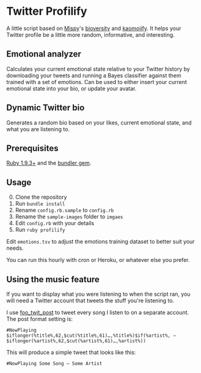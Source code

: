 # Twitter Profilify
A little script based on [Mispy][mispy_github]'s [bioversity][bioversity] and [kaomojify][kaomojify]. It helps your Twitter profile be a little more random, informative, and interesting.

## Emotional analyzer
Calculates your current emotional state relative to your Twitter history by downloading your tweets and running a Bayes classifier against them trained with a set of emotions. Can be used to either insert your current emotional state into your bio, or update your avatar.

## Dynamic Twitter bio
Generates a random bio based on your likes, current emotional state, and what you are listening to.

## Prerequisites
[Ruby 1.9.3+][ruby] and the [bundler gem][bundler].

## Usage
0. Clone the repository
0. Run `bundle install`
0. Rename `config.rb.sample` to `config.rb`
0. Rename the `sample-images` folder to `imgaes`
0. Edit `config.rb` with your details
0. Run `ruby profilify`

Edit `emotions.tsv` to adjust the emotions training dataset to better suit your needs.

You can run this hourly with cron or Heroku, or whatever else you prefer.

## Using the music feature
If you want to display what you were listening to when the script ran, you will need a Twitter account that tweets the stuff you're listening to.

I use [foo_twit_post][foo_twit_post] to tweet every song I listen to on a separate account. The post format setting is:

    #NowPlaying $iflonger(%title%,62,$cut(%title%,61)…,%title%)$if(%artist%, – $iflonger(%artist%,62,$cut(%artist%,61)…,%artist%))

This will produce a simple tweet that looks like this:

    #NowPlaying Some Song – Some Artist

[ruby]: https://www.ruby-lang.org
[bundler]: http://bundler.io
[bioversity]: https://github.com/mispy/bioversity
[kaomojify]: https://github.com/mispy/kaomojify
[mispy_github]: https://github.com/mispy
[foo_twit_post]: http://kitahei.cocolog-nifty.com/youyou/2007/04/foo_custominfo__6ab8.html

